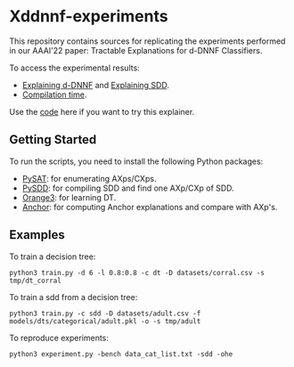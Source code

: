# Xddnnf-experiments
This repository contains sources for replicating the experiments performed in 
our AAAI'22 paper: Tractable Explanations for d-DNNF Classifiers.

To access the experimental results:
- [Explaining d-DNNF](results/d-dnnf.csv) and [Explaining SDD](results/sdd.csv).
- [Compilation time](results/compilation_time.csv).

Use the [code](https://github.com/XuanxiangHuang/Xddnnf) here
if you want to try this explainer.

## Getting Started
To run the scripts, you need to install the following Python packages:
- [PySAT](https://github.com/pysathq/pysat): for enumerating AXps/CXps.
- [PySDD](https://github.com/wannesm/PySDD): for compiling SDD and find one AXp/CXp of SDD.
- [Orange3](https://github.com/biolab/orange3): for learning DT.
- [Anchor](https://github.com/marcotcr/anchor): for computing Anchor explanations and compare with AXp's.

## Examples

To train a decision tree:
```
python3 train.py -d 6 -l 0.8:0.8 -c dt -D datasets/corral.csv -s tmp/dt_corral
```

To train a sdd from a decision tree:
```
python3 train.py -c sdd -D datasets/adult.csv -f models/dts/categorical/adult.pkl -o -s tmp/adult
```

To reproduce experiments:
```
python3 experiment.py -bench data_cat_list.txt -sdd -ohe
```

